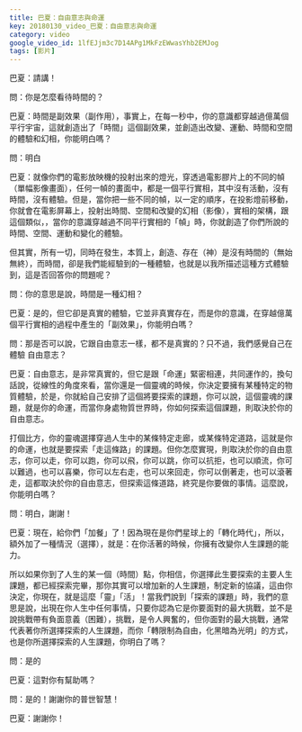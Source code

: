 ```yaml
---
title: 巴夏：自由意志與命運
key: 20180130_video_巴夏：自由意志與命運
category: video
google_video_id: 1lfEJjm3c7D14APg1MkFzEWwasYhb2EMJog
tags: [影片]
---
```


巴夏：請講！

問：你是怎麼看待時間的？

巴夏：時間是副效果（副作用），事實上，在每一秒中，你的意識都穿越過億萬個平行宇宙，這就創造出了「時間」這個副效果，並創造出改變、運動、時間和空間的體驗和幻相，你能明白嗎？

問：明白

巴夏：就像你們的電影放映機的投射出來的燈光，穿透過電影膠片上的不同的幀（單幅影像畫面），任何一幀的畫面中，都是一個平行實相，其中沒有活動，沒有時間，沒有體驗。但是，當你把一些不同的幀，以一定的順序，在投影燈前移動，你就會在電影屏幕上，投射出時間、空間和改變的幻相（影像），實相的架構，跟這個類似，，當你的意識穿越過不同平行實相的「幀」時，你就創造了你們所說的時間、空間、運動和變化的體驗。

但其實，所有一切，同時在發生，本質上，創造、存在（神）是沒有時間的（無始無終），而時間，卻是我們能經驗到的一種體驗，也就是以我所描述這種方式體驗到，這是否回答你的問題呢？

問：你的意思是說，時間是一種幻相？

巴夏：是的，但它卻是真實的體驗，它並非真實存在，而是你的意識，在穿越億萬個平行實相的過程中產生的「副效果」，你能明白嗎？

問：那是否可以說，它跟自由意志一樣，都不是真實的？只不過，我們感覺自己在體驗 自由意志？

巴夏：自由意志，是非常真實的，但它是跟「命運」緊密相連，共同運作的，換句話說，從線性的角度來看，當你還是一個靈魂的時候，你決定要擁有某種特定的物質體驗，於是，你就給自己安排了這個將要探索的課題，你可以說，這個靈魂的課題，就是你的命運，而當你身處物質世界時，你如何探索這個課題，則取決於你的自由意志。

打個比方，你的靈魂選擇穿過人生中的某條特定走廊，或某條特定道路，這就是你的命運，也就是要探索「走這條路」的課題。但你怎麼實現，則取決於你的自由意志，你可以走，你可以跑，你可以飛，你可以跳，你可以抗拒，也可以順流，你可以難過，也可以喜樂，你可以左右走，也可以來回走，你可以倒著走，也可以滾著走，這都取決於你的自由意志，但探索這條道路，終究是你要做的事情。這麼說，你能明白嗎？

問：明白，謝謝！

巴夏：現在，給你們「加餐」了！因為現在是你們星球上的「轉化時代」，所以，額外加了一種情況（選擇），就是：在你活著的時候，你擁有改變你人生課題的能力。

所以如果你到了人生的某一個（時間）點，你相信，你選擇此生要探索的主要人生課題，都已經探索完畢，那你其實可以增加新的人生課題，制定新的協議，這由你決定，你現在，就是這麼「靈」「活」！當我們說到「探索的課題」時，我們的意思是說，出現在你人生中任何事情，只要你認為它是你要面對的最大挑戰，並不是說挑戰帶有負面意義（困難），挑戰，是令人興奮的，但你面對的最大挑戰，通常代表著你所選擇探索的人生課題，而你「轉限制為自由，化黑暗為光明」的方式，也是你所選擇探索的人生課題，你明白了嗎？

問：是的

巴夏：這對你有幫助嗎？

問：是的！謝謝你的普世智慧！

巴夏：謝謝你！
